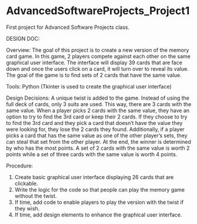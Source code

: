 # AdvancedSoftwareProjects_Project1
First project for Advanced Software Projects class.




DESIGN DOC:

Overview: 
The goal of this project is to create a new version of the memory card game. In this game, 2 players compete against each other on the same graphical user interface. The interface will display 39 cards that are face down and once the users click on a card, it will turn over to reveal its value. The goal of the game is to find sets of 2 cards that have the same value. 

Tools: 
Python (Tkinter is used to create the graphical user interface) 

Design Decisions:
A unique twist is added to the game. Instead of using the full deck of cards, only 3 suits are used. This way, there are 3 cards with the same value. When a player picks 2 cards with the same value, they have an option to try to find the 3rd card or keep their 2 cards. If they choose to try to find the 3rd card and they pick a card that doesn’t have the value they were looking for, they lose the 2 cards they found. Additionally, if a player picks a card that has the same value as one of the other player’s sets, they can steal that set from the other player. At the end, the winner is determined by who has the most points. A set of 2 cards with the same value is worth 2 points while a set of three cards with the same value is worth 4 points.

Procedure:
1. Create basic graphical user interface displaying 26 cards that are clickable.
2. Write the logic for the code so that people can play the memory game without the twist.
3. If time, add code to enable players to play the version with the twist if they wish.
4. If time, add design elements to enhance the graphical user interface.
